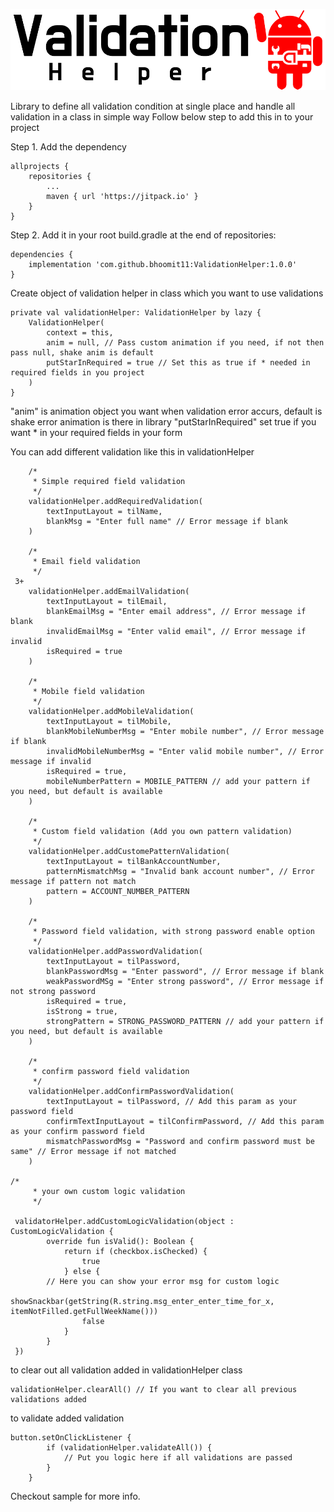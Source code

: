 

![alt text](https://raw.githubusercontent.com/bhoomit11/ValidationHelper/master/logo/validation_helper_logo.png)


Library to define all validation condition at single place and handle all validation in a class in simple way
Follow below step to add this in to your project

Step 1. Add the dependency

   	allprojects {
		repositories {
			...
			maven { url 'https://jitpack.io' }
		}
	}
  
Step 2. Add it in your root build.gradle at the end of repositories:

    dependencies {
    	implementation 'com.github.bhoomit11:ValidationHelper:1.0.0'
    }
  
  
Create object of validation helper in class which you want to use validations

    private val validationHelper: ValidationHelper by lazy {
        ValidationHelper(
            context = this,
            anim = null, // Pass custom animation if you need, if not then pass null, shake anim is default
            putStarInRequired = true // Set this as true if * needed in required fields in you project
        )
    }
    
"anim" is animation object you want when validation error accurs, default is shake error animation is there in library
"putStarInRequired" set true if you want * in your required fields in your form

You can add different validation like this in validationHelper

        /*
         * Simple required field validation
         */
        validationHelper.addRequiredValidation(
            textInputLayout = tilName,
            blankMsg = "Enter full name" // Error message if blank
        )

        /*
         * Email field validation
         */
	 3+
        validationHelper.addEmailValidation(
            textInputLayout = tilEmail,
            blankEmailMsg = "Enter email address", // Error message if blank
            invalidEmailMsg = "Enter valid email", // Error message if invalid
            isRequired = true
        )

        /*
         * Mobile field validation
         */
        validationHelper.addMobileValidation(
            textInputLayout = tilMobile,
            blankMobileNumberMsg = "Enter mobile number", // Error message if blank
            invalidMobileNumberMsg = "Enter valid mobile number", // Error message if invalid
            isRequired = true,
            mobileNumberPattern = MOBILE_PATTERN // add your pattern if you need, but default is available
        )

        /*
         * Custom field validation (Add you own pattern validation)
         */
        validationHelper.addCustomePatternValidation(
            textInputLayout = tilBankAccountNumber,
            patternMismatchMsg = "Invalid bank account number", // Error message if pattern not match
            pattern = ACCOUNT_NUMBER_PATTERN
        )

        /*
         * Password field validation, with strong password enable option
         */
        validationHelper.addPasswordValidation(
            textInputLayout = tilPassword,
            blankPasswordMsg = "Enter password", // Error message if blank
            weakPasswordMSg = "Enter strong password", // Error message if not strong password
            isRequired = true,
            isStrong = true,
            strongPattern = STRONG_PASSWORD_PATTERN // add your pattern if you need, but default is available
        )

        /*
         * confirm password field validation
         */
        validationHelper.addConfirmPasswordValidation(
            textInputLayout = tilPassword, // Add this param as your password field
            confirmTextInputLayout = tilConfirmPassword, // Add this param as your confirm password field
            mismatchPasswordMsg = "Password and confirm password must be same" // Error message if not matched
        )
	
	/*
         * your own custom logic validation
         */
	 
	 validatorHelper.addCustomLogicValidation(object : CustomLogicValidation {
            override fun isValid(): Boolean {
                return if (checkbox.isChecked) {
                    true
                } else {
		    // Here you can show your error msg for custom logic
                    showSnackbar(getString(R.string.msg_enter_enter_time_for_x, itemNotFilled.getFullWeekName()))
                    false
                }
            }
	 })

to clear out all validation added in validationHelper class
    
    validationHelper.clearAll() // If you want to clear all previous validations added


to validate added validation 

    button.setOnClickListener {
            if (validationHelper.validateAll()) {
                // Put you logic here if all validations are passed
            }
        }
	
	
Checkout sample for more info.

